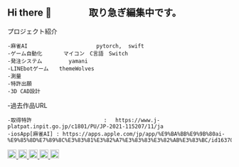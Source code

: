 ## Hi there 👋　　　　取り急ぎ編集中です。

プロジェクト紹介

    -麻雀AI　　　　　　　　　　　　　pytorch,  swift
    -ゲーム自動化　　　　マイコン　C言語　Switch
    -発注システム　　　　　yamani  　
    -LINEbotゲーム　　themeWolves
    -測量
    -特許出願
    -3D CAD設計




-過去作品URL

    -取得特許 　　　　　　　　　　　　　: 　https://www.j-platpat.inpit.go.jp/c1801/PU/JP-2021-115207/11/ja
    -iosApp[麻雀AI] : https://apps.apple.com/jp/app/%E9%BA%BB%E9%9B%80ai-%E9%85%8D%E7%89%8C%E3%83%81%E3%82%A7%E3%83%83%E3%82%AB%E3%83%BC/id1637036872

<p align="left">
  <a href="https://github.com/skuro1115">
    <img height="20" src="https://komarev.com/ghpvc/?username=Keichan15" />
  </a>
  <a href="https://github.com/Keichan15">
    <img height="20" src="https://img.shields.io/github/followers/Keichan15?label=follow&logo=github&style=flat" />
  </a>
  <a href="http://qiita.com/Keichan_15">
    <img height="20" src="https://qiita-badge.apiapi.app/s/Keichan_15/posts.svg" />
  </a>
  <a href="http://qiita.com/Keichan_15">
    <img height="20" src="https://qiita-badge.apiapi.app/s/Keichan_15/contributions.svg" />
  </a>
  <a href="https://zenn.dev/keichan_15">
    <img height="20" src="https://badgen.org/img/zenn/keichan_15/articles?style=plastic" />
  </a>
</p>



<!--
**skuro1115/skuro1115** is a ✨ _special_ ✨ repository because its `README.md` (this file) appears on your GitHub profile.

Here are some ideas to get you started:

-手がけていること
-過去作品URL
    取得特許 　　　　　　　　　　　　　: 　https://www.j-platpat.inpit.go.jp/c1801/PU/JP-2021-115207/11/ja
    iosApp[麻雀AI] : https://apps.apple.com/jp/app/%E9%BA%BB%E9%9B%80ai-%E9%85%8D%E7%89%8C%E3%83%81%E3%82%A7%E3%83%83%E3%82%AB%E3%83%BC/id1637036872



-->
